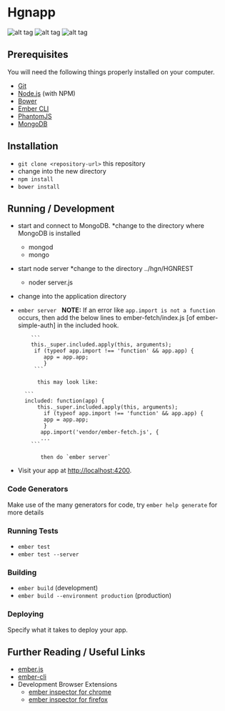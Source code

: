 # Hgnapp



![alt tag](http://s16.postimg.org/rl1gcls6d/Screen_Shot_2016_04_12_at_3_37_18_AM.png)
![alt tag](http://s23.postimg.org/b38xc18sb/Screen_Shot_2016_04_13_at_6_03_32_AM.png)
![alt tag](http://s24.postimg.org/o88ig4th1/Screen_Shot_2016_04_13_at_6_07_34_AM.png)


## Prerequisites

You will need the following things properly installed on your computer.

* [Git](http://git-scm.com/)
* [Node.js](http://nodejs.org/) (with NPM)
* [Bower](http://bower.io/)
* [Ember CLI](http://ember-cli.com/)
* [PhantomJS](http://phantomjs.org/)
* [MongoDB](https://www.mongodb.com/download-center#community)

## Installation

* `git clone <repository-url>` this repository
* change into the new directory
* `npm install`
* `bower install`

## Running / Development
* start and connect to MongoDB.
   *change to the directory where MongoDB is installed
    - mongod 
    - mongo
* start node server
   *change to the directory ../hgn/HGNREST
    - noder server.js
* change into the application directory
* `ember server`
           **NOTE:** If an error like `app.import is not a function` occurs,
           then add the below lines to ember-fetch/index.js [of ember-simple-auth] in the included hook.
           
          ```
          this._super.included.apply(this, arguments);
           if (typeof app.import !== 'function' && app.app) {
              app = app.app;
              }
           ```
           
            this may look like:
        
        ```
        included: function(app) {
            this._super.included.apply(this, arguments);
              if (typeof app.import !== 'function' && app.app) {
              app = app.app;
              }
             app.import('vendor/ember-fetch.js', {
             ...
          ```
          
             then do `ember server`
* Visit your app at [http://localhost:4200](http://localhost:4200).

### Code Generators

Make use of the many generators for code, try `ember help generate` for more details

### Running Tests

* `ember test`
* `ember test --server`

### Building

* `ember build` (development)
* `ember build --environment production` (production)

### Deploying

Specify what it takes to deploy your app.

## Further Reading / Useful Links

* [ember.js](http://emberjs.com/)
* [ember-cli](http://ember-cli.com/)
* Development Browser Extensions
  * [ember inspector for chrome](https://chrome.google.com/webstore/detail/ember-inspector/bmdblncegkenkacieihfhpjfppoconhi)
  * [ember inspector for firefox](https://addons.mozilla.org/en-US/firefox/addon/ember-inspector/)

